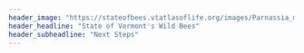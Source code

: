 ```yaml
---
header_image: "https://stateofbees.vtatlasoflife.org/images/Parnassia_miner2.jpg"
header_headline: "State of Vermont's Wild Bees"
header_subheadline: "Next Steps"
---
```

